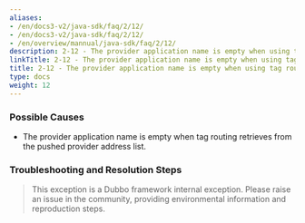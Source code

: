 ```yaml
---
aliases:
- /en/docs3-v2/java-sdk/faq/2/12/
- /en/docs3-v2/java-sdk/faq/2/12/
- /en/overview/mannual/java-sdk/faq/2/12/
description: 2-12 - The provider application name is empty when using tag routing
linkTitle: 2-12 - The provider application name is empty when using tag routing
title: 2-12 - The provider application name is empty when using tag routing
type: docs
weight: 12
---
```







### Possible Causes

* The provider application name is empty when tag routing retrieves from the pushed provider address list.

### Troubleshooting and Resolution Steps
> This exception is a Dubbo framework internal exception. Please raise an issue in the community, providing environmental information and reproduction steps.


